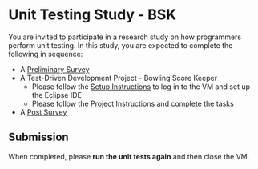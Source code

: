# Unit Testing Study - BSK

You are invited to participate in a research study on how programmers perform unit testing. In this study, you are expected to complete the following in sequence:
- A [Preliminary Survey](https://ncsu.qualtrics.com/jfe/form/SV_cYiVI3CvGzloZIF)
- A Test-Driven Development Project - Bowling Score Keeper
  - Please follow the [Setup Instructions]() to log in to the VM and set up the Eclipse IDE
  - Please follow the [Project Instructions]() and complete the tasks
- A [Post Survey](https://ncsu.qualtrics.com/jfe/form/SV_b8CUDsKSgXj7zZb) 

## Submission
When completed, please **run the unit tests again** and then close the VM.
